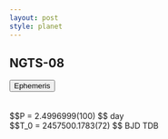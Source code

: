 ```yaml
---
layout: post
style: planet
---
```

<script src="../js/planets.js"></script>

## NGTS-08

<!-- Tab links -->
<div class="tab">
<button class="tablinks" onclick="openCity(event, 'Ephemeris')">Ephemeris</button>
</div>

<!-- Tab content -->
<div id="Ephemeris" class="tabcontent" markdown="1">
<br/><br/>
$$P = 2.4996999(100) $$ day <br/>
$$T_0 = 2457500.1783(72) $$ BJD TDB
<br/><br/>
<br/><br/>
</div>



<script src="../js/tabs.js"></script>


